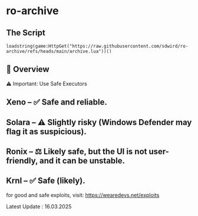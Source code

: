 # ro-archive

## The Script

```
loadstring(game:HttpGet("https://raw.githubusercontent.com/sdwird/ro-archive/refs/heads/main/archive.lua"))()
```
## 📜 Overview
⚠️ Important: Use Safe Executors

Xeno – ✅ Safe and reliable.
--
Solara – ⚠️ Slightly risky (Windows Defender may flag it as suspicious).
--
Ronix – ⚖️ Likely safe, but the UI is not user-friendly, and it can be unstable.
--
Krnl – ✅ Safe (likely).
--

for good and safe exploits, visit: https://wearedevs.net/exploits


Latest Update : 16.03.2025
